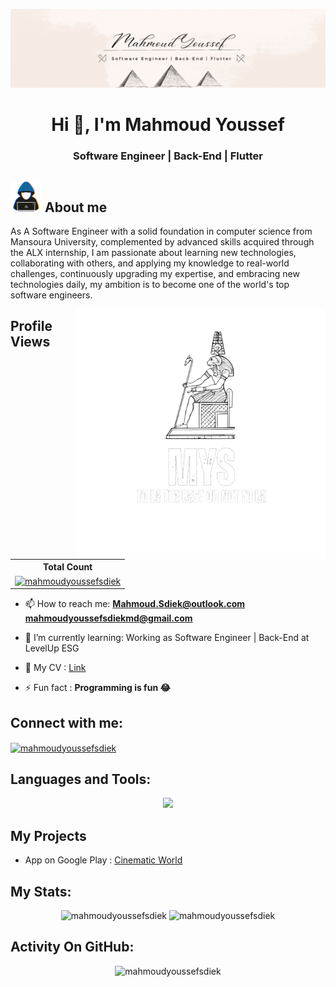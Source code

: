 ![MasterHead](https://github.com/MahmoudYoussefSdiek/MahmoudYoussefSdiek/blob/main/%D8%A7%D9%84%D9%85%D9%84%D8%AD%D9%85%D9%87.gif)
<!-- ![MasterHead](https://github.com/MahmoudYoussefSdiek/MahmoudYoussefSdiek/blob/main/Background.gif) -->
<!-- ![MasterHead](https://github.com/MahmoudYoussefSdiek/MahmoudYoussefSdiek/blob/main/coding.gif) -->

<h1 align="center"> Hi 👋, I'm Mahmoud Youssef </h1>

<!-- <h1 align="center">
  Hi <img src="https://github.com/MahmoudYoussefSdiek/MahmoudYoussefSdiek/blob/main/wave.gif" width="30px" height="30px"/>, I'm Mahmoud Youssef
</h1> -->
<!-- "https://raw.githubusercontent.com/MartinHeinz/MartinHeinz/master/wave.gif" -->
<h3 align="center">Software Engineer | Back-End | Flutter</h3>

## <picture><img src = "https://github.com/MahmoudYoussefSdiek/MahmoudYoussefSdiek/blob/main/Icons/about_me.gif" width = 50px></picture> About me
As A Software Engineer with a solid foundation in computer science from Mansoura University, complemented by advanced skills acquired through the ALX internship, I am passionate about learning new technologies, collaborating with others, and applying my knowledge to real-world challenges, continuously upgrading my expertise, and embracing new technologies daily, my ambition is to become one of the world's top software engineers.


<!-- <img align="right" alt="Coding" width="400" src="https://github.com/MahmoudYoussefSdiek/MahmoudYoussefSdiek/blob/main/MYS__5_-removebg-preview.png"> -->
<img align="right" alt="MYS" width="400" src="https://github.com/MahmoudYoussefSdiek/MahmoudYoussefSdiek/blob/main/MYS.png">

## Profile Views

  <table>
    <tr>
      <th>Total Count</th>
    </tr>
    <tr>
      <td>
         <a href="https://github.com/mahmoudyoussefsdiek"> <img src="https://komarev.com/ghpvc/?username=mahmoudyoussefsdiek&label=Profile%20views&color=0e75b6&style=flat" alt="mahmoudyoussefsdiek"> </a>
      </td>
    </tr>
  </table>
<!--<p align="left"> <img src="https://komarev.com/ghpvc/?username=mahmoudyoussefsdiek&label=Profile%20views&color=0e75b6&style=flat" alt="mahmoudyoussefsdiek" /> -->

- 📫 How to reach me: **Mahmoud.Sdiek@outlook.com**  **mahmoudyoussefsdiekmd@gmail.com**
- 🌱 I’m currently learning: Working as Software Engineer | Back-End at LevelUp ESG
- 📄 My CV : [Link](https://drive.google.com/file/d/1aQK1x2Og5Cc2CfgmV5QBngKRHmwmDmWM/view?usp=sharing)
  
- ⚡ Fun fact : **Programming is fun 😂**

## Connect with me:
<p align="left">
<a href="https://linkedin.com/in/mahmoudyoussefsdiek" target="blank"><img align="center" src="https://raw.githubusercontent.com/rahuldkjain/github-profile-readme-generator/master/src/images/icons/Social/linked-in-alt.svg" alt="mahmoudyoussefsdiek" height="30" width="40" /></a>
</p>

## Languages and Tools:
<!--
<p align="center"

  <a href="https://www.gnu.org/software/bash/" target="_blank" rel="noreferrer"> <img src="https://www.vectorlogo.zone/logos/gnu_bash/gnu_bash-icon.svg" alt="bash" width="40" height="40"/> </a> 
  <a href="https://www.cprogramming.com/" target="_blank" rel="noreferrer"> <img src="https://raw.githubusercontent.com/devicons/devicon/master/icons/c/c-original.svg" alt="c" width="40" height="40"/> </a> 
  <a href="https://www.w3schools.com/cpp/" target="_blank" rel="noreferrer"> <img src="https://raw.githubusercontent.com/devicons/devicon/master/icons/cplusplus/cplusplus-original.svg" alt="cplusplus" width="40" 
  height="40"/> </a> 
  <a href="https://dart.dev" target="_blank" rel="noreferrer"> <img src="https://www.vectorlogo.zone/logos/dartlang/dartlang-icon.svg" alt="dart" width="40" height="40"/> </a> 
  <a href="https://firebase.google.com/" target="_blank" rel="noreferrer"> <img src="https://www.vectorlogo.zone/logos/firebase/firebase-icon.svg" alt="firebase" width="40" height="40"/> </a> 
  <a href="https://flutter.dev" target="_blank" rel="noreferrer"> <img src="https://www.vectorlogo.zone/logos/flutterio/flutterio-icon.svg" alt="flutter" width="40" height="40"/> </a> 
  <a href="https://git-scm.com/" target="_blank" rel="noreferrer"> <img src="https://www.vectorlogo.zone/logos/git-scm/git-scm-icon.svg" alt="git" width="40" height="40"/> </a> 
  <a href="https://www.java.com" target="_blank" rel="noreferrer"> <img src="https://raw.githubusercontent.com/devicons/devicon/master/icons/java/java-original.svg" alt="java" width="40" height="40"/> </a> 
  <a href="https://www.linux.org/" target="_blank" rel="noreferrer"> <img src="https://raw.githubusercontent.com/devicons/devicon/master/icons/linux/linux-original.svg" alt="linux" width="40" height="40"/> </a> 
  <a href="https://postman.com" target="_blank" rel="noreferrer"> <img src="https://www.vectorlogo.zone/logos/getpostman/getpostman-icon.svg" alt="postman" width="40" height="40"/> </a> 
  <a href="https://www.python.org" target="_blank" rel="noreferrer"> <img src="https://raw.githubusercontent.com/devicons/devicon/master/icons/python/python-original.svg" alt="python" width="40" height="40"/></a>
</p>
-->

  <p align="center">
   <a href="https://skillicons.dev">
     <img src="https://skillicons.dev/icons?i=c,cpp,dart,flutter,py,js,java,html,css,firebase,sqlite,linux,bash,vim,ai,git,github,vscode,androidstudio,postman,figma,linkedin,stackoverflow,discord"/>
   </a>
  </p>

<!--  
  <p>
    <img src="https://img.shields.io/badge/Flutter-white?logo=Flutter&logoColor=blue&color=white">
    <img src="https://img.shields.io/badge/Dart-blue?logo=Dart&logoColor=white&color=blue">
  </p>
  -->
  
## My Projects
- App on Google Play : [Cinematic World](https://play.google.com/store/apps/details?id=com.MahmoudYoussef.Journey_To_Cinematic_World)

## My Stats:
<p align="center">
 <!-- <img height="180px" src="https://github-readme-stats-sigma-five.vercel.app/api/top-langs?username=mahmoudyoussefsdiek&hide_border=true&show_icons=true&locale=en&layout=compact&bg_color=151515" alt="mahmoudyoussefsdiek" /> -->
 <!-- <img src="https://github-readme-stats.vercel.app/api/top-langs/?username=mahmoudyoussefsdiek&layout=pie" alt="mahmoudyoussefsdiek" /> -->
 <img height="180px" src="https://github-readme-stats.vercel.app/api/top-langs/?username=mahmoudyoussefsdiek&hide_border=true&show_icons=true&locale=en&layout=compact&bg_color=151515" alt="mahmoudyoussefsdiek" />
 <img height="180px" src="https://github-readme-stats-sigma-five.vercel.app/api?username=mahmoudyoussefsdiek&hide_border=true&show_icons=true&locale=en&bg_color=151515" alt="mahmoudyoussefsdiek" />
</p>

## Activity On GitHub:
<p align="center">
 <img height="180px" src="https://github-readme-streak-stats.herokuapp.com/?user=mahmoudyoussefsdiek&theme=dark&hide_border=true&stroke=f53b3b" alt="mahmoudyoussefsdiek" />
</p>
